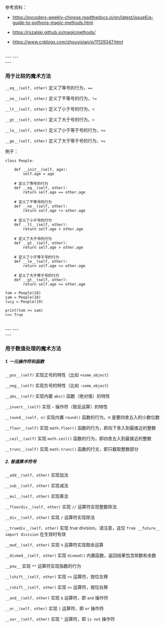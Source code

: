 参考资料：
* https://pycoders-weekly-chinese.readthedocs.io/en/latest/issue6/a-guide-to-pythons-magic-methods.html

* https://rszalski.github.io/magicmethods/

* https://www.cnblogs.com/zhouyixian/p/11129347.html

<br>
---
---
<br>
---

### 用于比较的魔术方法

``__eq__(self, other)`` 定义了等号的行为，``== ``

``__ne__(self, other)`` 定义了不等号的行为，``!=``

``__lt__(self, other)`` 定义了小于号的行为，``<``

``__gt__(self, other)`` 定义了大于号的行为，``>``

``__le__(self, other)`` 定义了小于等于号的行为，``<=``

``__ge__(self, other)`` 定义了大于等于号的行为，``>=``


例子：
```
class People:

    def __init__(self, age):
        self.age = age

    # 定义了等号的行为
    def __eq__(self, other):
        return self.age == other.age

    # 定义了不等号的行为
    def __ne__(self, other):
        return self.age != other.age
    
    # 定义了小于号的行为
    def __lt__(self, other):
        return self.age < other.age
    
    # 定义了大于号的行为
    def __gt__(self, other):
        return self.age > other.age

    # 定义了小于等于号的行为
    def __le__(self, other):
        return self.age <= other.age
    
    # 定义了大于等于号的行为
    def __gt__(self, other):
        return self.age >= other.age

tom = People(18)
sam = People(18)
lucy = People(19)

print(tom >= sam)
>>> True
```

<br>
---
---
<br>
---

### 用于数值处理的魔术方法

##### 1. 一元操作符和函数

``__pos__(self)`` 实现正号的特性（比如 ``+some_object``）

``__neg__(self)``  实现负号的特性（比如 ``-some_object``）

``__abs__(self)`` 实现内置 ``abs()`` 函数（绝对值）的特性

``__invert__(self)`` 实现 ``~`` 操作符（取反运算）的特性

``__round__(self, n)`` 实现内置 ``round()`` 函数的行为，n 是要四舍五入的小数位数

``__floor__(self)`` 实现 ``math.floor()`` 函数的行为，即向下舍入到最接近的整数

``__ceil__(self)`` 实现 ``math.ceil()`` 函数的行为，即四舍五入到最接近的整数

``__trunc__(self)`` 实现 ``math.trunc()`` 函数的行文，即只截取整数部分

##### 2. 普通算术符号

``__add__(self, other)``  实现加法

``__sub__(self, other)`` 实现减法

``__mul__(self, other)`` 实现乘法

``__floordiv__(self, other)`` 实现 ``//`` 运算符实现整数除法

``__div__(self, other)`` 实现 ``/`` 运算符实现除法

``__truediv__(self, other)`` 实现 true division。请注意，这仅 ``from __future__ import division`` 在生效时有效

``__mod__(self, other)`` 实现 ``%`` 运算符实现取余运算

``__divmod__(self, other)`` 实现 ``divmod()`` 内置函数，返回结果包含除数和余数

``__pow__`` 实现 ``**`` 运算符实现指数的行为

``__lshift__(self, other)`` 实现 ``<<`` 运算符，按位左移

``__rshift__(self, other)`` 实现 ``>>`` 运算符，按位右移

``__and__(self, other)`` 实现 ``&`` 运算符，即 ``and`` 操作符

``__or__(self, other)`` 实现 ``|`` 运算符，即 ``or`` 操作符

``__xor__(self, other)`` 实现 ``^`` 运算符，即 ``is not`` 操作符

